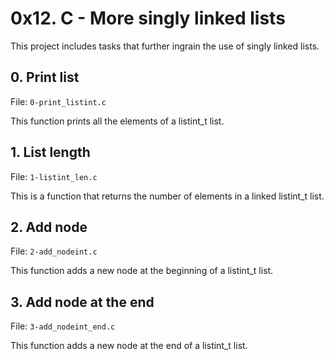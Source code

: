 # 0x12. C - More singly linked lists
This project includes tasks that further ingrain the use of singly linked lists.

## 0. Print list
File: ```0-print_listint.c```

This function prints all the elements of a listint_t list.

## 1. List length
File: ```1-listint_len.c```

This is a function that returns the number of elements in a linked listint_t list.

## 2. Add node
File: ```2-add_nodeint.c```

This function adds a new node at the beginning of a listint_t list.

## 3. Add node at the end
File: ```3-add_nodeint_end.c```

This function adds a new node at the end of a listint_t list.